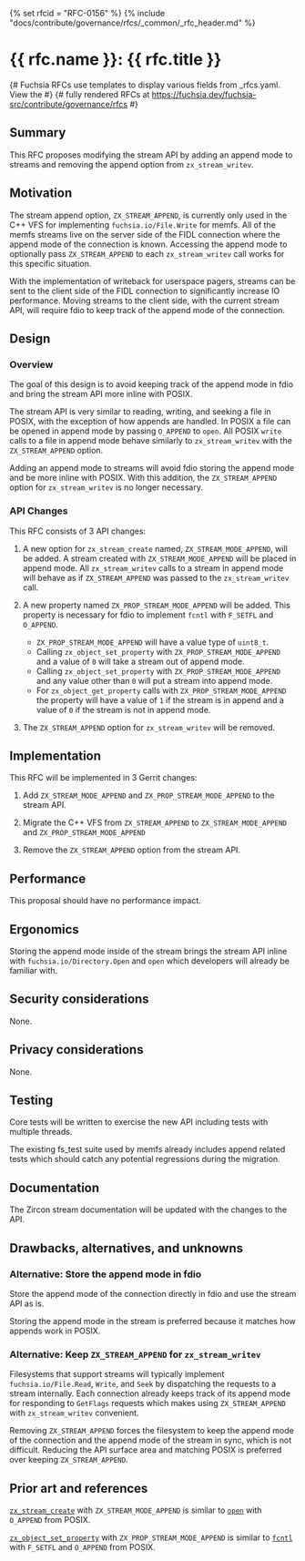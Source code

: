 <!-- mdformat off(templates not supported) -->
{% set rfcid = "RFC-0156" %}
{% include "docs/contribute/governance/rfcs/_common/_rfc_header.md" %}
# {{ rfc.name }}: {{ rfc.title }}
{# Fuchsia RFCs use templates to display various fields from _rfcs.yaml. View the #}
{# fully rendered RFCs at https://fuchsia.dev/fuchsia-src/contribute/governance/rfcs #}
<!-- SET the `rfcid` VAR ABOVE. DO NOT EDIT ANYTHING ELSE ABOVE THIS LINE. -->

<!-- mdformat on -->

<!-- This should begin with an H2 element (for example, ## Summary).-->

## Summary

This RFC proposes modifying the stream API by adding an
append mode to streams and removing the append option from
`zx_stream_writev`.

## Motivation

The stream append option, `ZX_STREAM_APPEND`, is currently only used in the C++
VFS for implementing `fuchsia.io/File.Write` for memfs. All of the memfs streams
live on the server side of the FIDL connection where the append mode of the
connection is known. Accessing the append mode to optionally pass
`ZX_STREAM_APPEND` to each `zx_stream_writev` call works for this specific
situation.

With the implementation of writeback for userspace pagers, streams can be sent
to the client side of the FIDL connection to significantly increase IO
performance. Moving streams to the client side, with the current stream API,
will require fdio to keep track of the append mode of the connection.

## Design

### Overview

The goal of this design is to avoid keeping track of the append mode in fdio and
bring the stream API more inline with POSIX.

The stream API is very similar to reading, writing, and seeking a file
in POSIX, with the exception of how appends are handled. In POSIX a file can be
opened in append mode by passing `O_APPEND` to `open`. All POSIX `write` calls
to a file in append mode behave similarly to `zx_stream_writev` with the
`ZX_STREAM_APPEND` option.

Adding an append mode to streams will avoid fdio storing the append mode and be
more inline with POSIX. With this addition, the `ZX_STREAM_APPEND` option for
`zx_stream_writev` is no longer necessary.

### API Changes

This RFC consists of 3 API changes:

  1. A new option for `zx_stream_create` named, `ZX_STREAM_MODE_APPEND`, will be
  added. A stream created with `ZX_STREAM_MODE_APPEND` will be placed in append
  mode. All `zx_stream_writev` calls to a stream in append mode will behave as
  if `ZX_STREAM_APPEND` was passed to the `zx_stream_writev` call.

  2. A new property named `ZX_PROP_STREAM_MODE_APPEND` will be added. This
  property is necessary for fdio to implement `fcntl` with `F_SETFL` and
  `O_APPEND`.
      - `ZX_PROP_STREAM_MODE_APPEND` will have a value type of `uint8_t`.
      - Calling `zx_object_set_property` with `ZX_PROP_STREAM_MODE_APPEND` and
      a value of `0` will take a stream out of append mode.
      - Calling `zx_object_set_property` with `ZX_PROP_STREAM_MODE_APPEND` and
      any value other than `0` will put a stream into append mode.
      - For `zx_object_get_property` calls with `ZX_PROP_STREAM_MODE_APPEND` the
        property will have a value of `1` if the stream is in append and a value
        of `0` if the stream is not in append mode.

  3. The `ZX_STREAM_APPEND` option for `zx_stream_writev` will be removed.

## Implementation

This RFC will be implemented in 3 Gerrit changes:

1. Add `ZX_STREAM_MODE_APPEND` and `ZX_PROP_STREAM_MODE_APPEND` to the stream
   API.

2. Migrate the C++ VFS from `ZX_STREAM_APPEND` to `ZX_STREAM_MODE_APPEND` and
   `ZX_PROP_STREAM_MODE_APPEND`

3. Remove the `ZX_STREAM_APPEND` option from the stream API.

## Performance

This proposal should have no performance impact.

## Ergonomics

Storing the append mode inside of the stream brings the stream API inline with
`fuchsia.io/Directory.Open` and `open` which developers will already be familiar
with.

## Security considerations

None.

## Privacy considerations

None.

## Testing

Core tests will be written to exercise the new API including tests with multiple
threads.

The existing fs_test suite used by memfs already includes append related tests
which should catch any potential regressions during the migration.

## Documentation

The Zircon stream documentation will be updated with the changes to the API.

## Drawbacks, alternatives, and unknowns

### Alternative: Store the append mode in fdio
Store the append mode of the connection directly in fdio and use the stream API
as is.

Storing the append mode in the stream is preferred because it matches how
appends work in POSIX.

### Alternative: Keep `ZX_STREAM_APPEND` for `zx_stream_writev`

Filesystems that support streams will typically implement
`fuchsia.io/File.Read`, `Write`, and `Seek` by dispatching the requests to a
stream internally. Each connection already keeps track of its append mode for
responding to `GetFlags` requests which makes using `ZX_STREAM_APPEND` with
`zx_stream_writev` convenient.

Removing `ZX_STREAM_APPEND` forces the filesystem to keep the append mode of the
connection and the append mode of the stream in sync, which is not difficult.
Reducing the API surface area and matching POSIX is preferred over keeping
`ZX_STREAM_APPEND`.

## Prior art and references

[`zx_stream_create`](/reference/syscalls/stream_create.md)
with `ZX_STREAM_MODE_APPEND` is similar to
[`open`](https://pubs.opengroup.org/onlinepubs/9699919799/functions/open.html)
with `O_APPEND` from POSIX.

[`zx_object_set_property`](/reference/syscalls/object_set_property.md)
with `ZX_PROP_STREAM_MODE_APPEND` is similar to
[`fcntl`](https://pubs.opengroup.org/onlinepubs/9699919799/functions/fcntl.html)
with `F_SETFL` and `O_APPEND` from POSIX.
